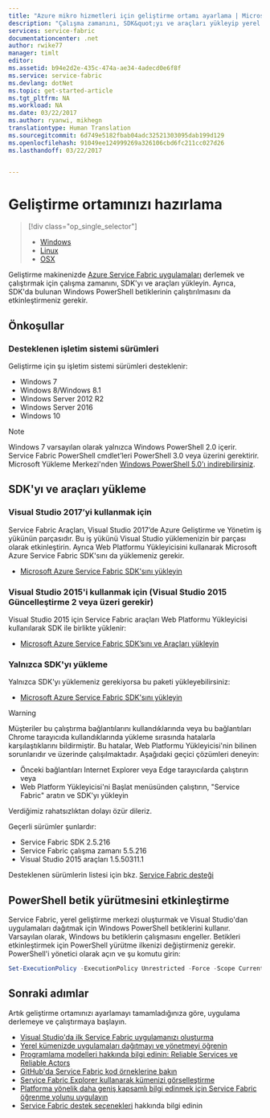 ```yaml
---
title: "Azure mikro hizmetleri için geliştirme ortamı ayarlama | Microsoft Docs"
description: "Çalışma zamanını, SDK&quot;yı ve araçları yükleyip yerel bir geliştirme kümesi oluşturun. Bu kurulumu tamamladıktan sonra uygulama derlemek için hazır hale gelirsiniz."
services: service-fabric
documentationcenter: .net
author: rwike77
manager: timlt
editor: 
ms.assetid: b94e2d2e-435c-474a-ae34-4adecd0e6f8f
ms.service: service-fabric
ms.devlang: dotNet
ms.topic: get-started-article
ms.tgt_pltfrm: NA
ms.workload: NA
ms.date: 03/22/2017
ms.author: ryanwi, mikhegn
translationtype: Human Translation
ms.sourcegitcommit: 6d749e5182fbab04adc32521303095dab199d129
ms.openlocfilehash: 91049ee124999269a326106cbd6fc211cc027d26
ms.lasthandoff: 03/22/2017


---
```

# <a name="prepare-your-development-environment"></a>Geliştirme ortamınızı hazırlama
> [!div class="op_single_selector"]
> * [Windows](service-fabric-get-started.md) 
> * [Linux](service-fabric-get-started-linux.md)
> * [OSX](service-fabric-get-started-mac.md)
> 
> 

 Geliştirme makinenizde [Azure Service Fabric uygulamaları][1] derlemek ve çalıştırmak için çalışma zamanını, SDK'yı ve araçları yükleyin. Ayrıca, SDK'da bulunan Windows PowerShell betiklerinin çalıştırılmasını da etkinleştirmeniz gerekir.

## <a name="prerequisites"></a>Önkoşullar
### <a name="supported-operating-system-versions"></a>Desteklenen işletim sistemi sürümleri
Geliştirme için şu işletim sistemi sürümleri desteklenir:

* Windows 7
* Windows 8/Windows 8.1
* Windows Server 2012 R2
* Windows Server 2016
* Windows 10

> [!NOTE]
> Windows 7 varsayılan olarak yalnızca Windows PowerShell 2.0 içerir. Service Fabric PowerShell cmdlet’leri PowerShell 3.0 veya üzerini gerektirir. Microsoft Yükleme Merkezi'nden [Windows PowerShell 5.0'ı indirebilirsiniz][powershell5-download].
> 
> 

## <a name="install-the-sdk-and-tools"></a>SDK'yı ve araçları yükleme
### <a name="to-use-visual-studio-2017"></a>Visual Studio 2017’yi kullanmak için
Service Fabric Araçları, Visual Studio 2017’de Azure Geliştirme ve Yönetim iş yükünün parçasıdır. Bu iş yükünü Visual Studio yüklemenizin bir parçası olarak etkinleştirin.
Ayrıca Web Platformu Yükleyicisini kullanarak Microsoft Azure Service Fabric SDK'sını da yüklemeniz gerekir.

* [Microsoft Azure Service Fabric SDK'sını yükleyin][core-sdk]

### <a name="to-use-visual-studio-2015-requires-visual-studio-2015-update-2-or-later"></a>Visual Studio 2015'i kullanmak için (Visual Studio 2015 Güncelleştirme 2 veya üzeri gerekir)
Visual Studio 2015 için Service Fabric araçları Web Platformu Yükleyicisi kullanılarak SDK ile birlikte yüklenir:

* [Microsoft Azure Service Fabric SDK’sını ve Araçları yükleyin][full-bundle-vs2015]

### <a name="sdk-installation-only"></a>Yalnızca SDK'yı yükleme
Yalnızca SDK'yı yüklemeniz gerekiyorsa bu paketi yükleyebilirsiniz:
* [Microsoft Azure Service Fabric SDK'sını yükleyin][core-sdk]

> [!WARNING]
> Müşteriler bu çalıştırma bağlantılarını kullandıklarında veya bu bağlantıları Chrome tarayıcıda kullandıklarında yükleme sırasında hatalarla karşılaştıklarını bildirmiştir. Bu hatalar, Web Platformu Yükleyicisi'nin bilinen sorunlarıdır ve üzerinde çalışılmaktadır.  Aşağıdaki geçici çözümleri deneyin:
>- Önceki bağlantıları Internet Explorer veya Edge tarayıcılarda çalıştırın veya
>- Web Platform Yükleyicisi'ni Başlat menüsünden çalıştırın, "Service Fabric" aratın ve SDK'yı yükleyin
> 
> Verdiğimiz rahatsızlıktan dolayı özür dileriz. 

Geçerli sürümler şunlardır:
* Service Fabric SDK 2.5.216
* Service Fabric çalışma zamanı 5.5.216
* Visual Studio 2015 araçları 1.5.50311.1

Desteklenen sürümlerin listesi için bkz. [Service Fabric desteği](service-fabric-support.md)

## <a name="enable-powershell-script-execution"></a>PowerShell betik yürütmesini etkinleştirme
Service Fabric, yerel geliştirme merkezi oluşturmak ve Visual Studio'dan uygulamaları dağıtmak için Windows PowerShell betiklerini kullanır. Varsayılan olarak, Windows bu betiklerin çalışmasını engeller. Betikleri etkinleştirmek için PowerShell yürütme ilkenizi değiştirmeniz gerekir. PowerShell'i yönetici olarak açın ve şu komutu girin:

```powershell
Set-ExecutionPolicy -ExecutionPolicy Unrestricted -Force -Scope CurrentUser
```

## <a name="next-steps"></a>Sonraki adımlar
Artık geliştirme ortamınızı ayarlamayı tamamladığınıza göre, uygulama derlemeye ve çalıştırmaya başlayın.

* [Visual Studio'da ilk Service Fabric uygulamanızı oluşturma](service-fabric-create-your-first-application-in-visual-studio.md)
* [Yerel kümenizde uygulamaları dağıtmayı ve yönetmeyi öğrenin](service-fabric-get-started-with-a-local-cluster.md)
* [Programlama modelleri hakkında bilgi edinin: Reliable Services ve Reliable Actors](service-fabric-choose-framework.md)
* [GitHub'da Service Fabric kod örneklerine bakın](https://aka.ms/servicefabricsamples)
* [Service Fabric Explorer kullanarak kümenizi görselleştirme](service-fabric-visualizing-your-cluster.md)
* [Platforma yönelik daha geniş kapsamlı bilgi edinmek için Service Fabric öğrenme yolunu uygulayın](https://azure.microsoft.com/documentation/learning-paths/service-fabric/)
* [Service Fabric destek seçenekleri](service-fabric-support.md) hakkında bilgi edinin

[1]: http://azure.microsoft.com/en-us/campaigns/service-fabric/ "Service Fabric kampanya sayfası"
[2]: http://go.microsoft.com/fwlink/?LinkId=517106 "VS RC"
[full-bundle-vs2015]:http://www.microsoft.com/web/handlers/webpi.ashx?command=getinstallerredirect&appid=MicrosoftAzure-ServiceFabric-VS2015 "VS 2015 WebPI bağlantısı"
[full-bundle-dev15]:http://www.microsoft.com/web/handlers/webpi.ashx?command=getinstallerredirect&appid=MicrosoftAzure-ServiceFabric-Dev15 "Dev15 WebPI bağlantısı"
[core-sdk]:http://www.microsoft.com/web/handlers/webpi.ashx?command=getinstallerredirect&appid=MicrosoftAzure-ServiceFabric-CoreSDK "Core SDK WebPI bağlantısı"
[powershell5-download]:https://www.microsoft.com/en-us/download/details.aspx?id=50395

